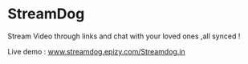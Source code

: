 # StreamDog
Stream Video through links and chat with your loved ones ,all synced !

Live demo : www.streamdog.epizy.com/Streamdog.in
